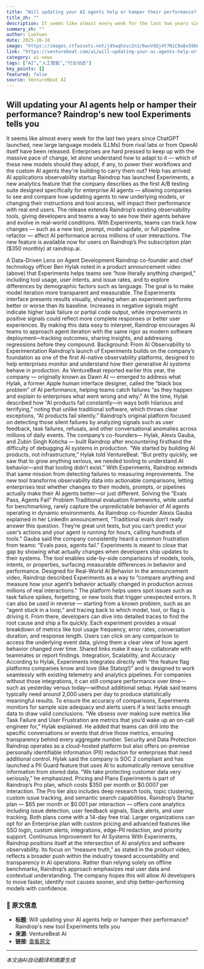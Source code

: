 ```yaml
---
title: "Will updating your AI agents help or hamper their performance? Raindrop's new tool Experiments tells you"
title_zh: ""
description: It seems like almost every week for the last two years since ChatGPT launched, new large language models (LLMs) from rival labs or from OpenAI itself have been released. Enterprises are hard pressed t
summary_zh: ""
author: LuoYuan
date: 2025-10-10
image: "https://images.ctfassets.net/jdtwqhzvc2n1/6wvVdQj4t7NiC0a8xS9bQu/8b37da63cebde173a1c338aeb371eba8/cfr0z3n_sharp_detailed_graphic_novel_style_splash_page_bicolore_b6659495-c268-49de-9a52-76abb547bf5a.png"
link: "https://venturebeat.com/ai/will-updating-your-ai-agents-help-or-hamper-their-performance-raindrops-new"
category: ai-news
tags: ["AI","人工智能","行业动态"]
key_points: []
featured: false
source: VentureBeat AI
---
```


## Will updating your AI agents help or hamper their performance? Raindrop's new tool Experiments tells you

It seems like almost every week for the last two years since ChatGPT launched, new large language models (LLMs) from rival labs or from OpenAI itself have been released. Enterprises are hard pressed to keep up with the massive pace of change, let alone understand how to adapt to it — which of these new models should they adopt, if any, to power their workflows and the custom AI agents they're building to carry them out? 
Help has arrived: AI applications observability startup Raindrop has launched Experiments, a new analytics feature that the company describes as the first A/B testing suite designed specifically for enterprise AI agents — allowing companies to see and compare how updating agents to new underlying models, or changing their instructions and tool access, will impact their performance with real end users. 
The release extends Raindrop’s existing observability tools, giving developers and teams a way to see how their agents behave and evolve in real-world conditions.
With Experiments, teams can track how changes — such as a new tool, prompt, model update, or full pipeline refactor — affect AI performance across millions of user interactions. The new feature is available now for users on Raindrop’s Pro subscription plan ($350 monthly) at raindrop.ai. 

A Data-Driven Lens on Agent Development
Raindrop co-founder and chief technology officer Ben Hylak noted in a product announcement video (above) that Experiments helps teams see “how literally anything changed,” including tool usage, user intents, and issue rates, and to explore differences by demographic factors such as language. The goal is to make model iteration more transparent and measurable.
The Experiments interface presents results visually, showing when an experiment performs better or worse than its baseline. Increases in negative signals might indicate higher task failure or partial code output, while improvements in positive signals could reflect more complete responses or better user experiences.
By making this data easy to interpret, Raindrop encourages AI teams to approach agent iteration with the same rigor as modern software deployment—tracking outcomes, sharing insights, and addressing regressions before they compound.
Background: From AI Observability to Experimentation
Raindrop’s launch of Experiments builds on the company’s foundation as one of the first AI-native observability platforms, designed to help enterprises monitor and understand how their generative AI systems behave in production. 
As VentureBeat reported earlier this year, the company — originally known as Dawn AI — emerged to address what Hylak, a former Apple human interface designer, called the “black box problem” of AI performance, helping teams catch failures “as they happen and explain to enterprises what went wrong and why." 
At the time, Hylak described how “AI products fail constantly—in ways both hilarious and terrifying,” noting that unlike traditional software, which throws clear exceptions, “AI products fail silently.” Raindrop’s original platform focused on detecting those silent failures by analyzing signals such as user feedback, task failures, refusals, and other conversational anomalies across millions of daily events.
The company’s co-founders—  Hylak, Alexis Gauba, and Zubin Singh Koticha — built Raindrop after encountering firsthand the difficulty of debugging AI systems in production. 
“We started by building AI products, not infrastructure,” Hylak told VentureBeat. “But pretty quickly, we saw that to grow anything serious, we needed tooling to understand AI behavior—and that tooling didn’t exist.”
With Experiments, Raindrop extends that same mission from detecting failures to measuring improvements. The new tool transforms observability data into actionable comparisons, letting enterprises test whether changes to their models, prompts, or pipelines actually make their AI agents better—or just different.
Solving the “Evals Pass, Agents Fail” Problem
Traditional evaluation frameworks, while useful for benchmarking, rarely capture the unpredictable behavior of AI agents operating in dynamic environments. 
As Raindrop co-founder Alexis Gauba explained in her LinkedIn announcement, “Traditional evals don’t really answer this question. They’re great unit tests, but you can’t predict your user’s actions and your agent is running for hours, calling hundreds of tools.”
Gauba said the company consistently heard a common frustration from teams: “Evals pass, agents fail.”
Experiments is meant to close that gap by showing what actually changes when developers ship updates to their systems. 
The tool enables side-by-side comparisons of models, tools, intents, or properties, surfacing measurable differences in behavior and performance.
Designed for Real-World AI Behavior
In the announcement video, Raindrop described Experiments as a way to “compare anything and measure how your agent’s behavior actually changed in production across millions of real interactions.”
The platform helps users spot issues such as task failure spikes, forgetting, or new tools that trigger unexpected errors. 
It can also be used in reverse — starting from a known problem, such as an “agent stuck in a loop,” and tracing back to which model, tool, or flag is driving it. 
From there, developers can dive into detailed traces to find the root cause and ship a fix quickly.
Each experiment provides a visual breakdown of metrics like tool usage frequency, error rates, conversation duration, and response length. 
Users can click on any comparison to access the underlying event data, giving them a clear view of how agent behavior changed over time. Shared links make it easy to collaborate with teammates or report findings.
Integration, Scalability, and Accuracy
According to Hylak, Experiments integrates directly with “the feature flag platforms companies know and love (like Statsig!)” and is designed to work seamlessly with existing telemetry and analytics pipelines. 
For companies without those integrations, it can still compare performance over time—such as yesterday versus today—without additional setup.
Hylak said teams typically need around 2,000 users per day to produce statistically meaningful results. 
To ensure the accuracy of comparisons, Experiments monitors for sample size adequacy and alerts users if a test lacks enough data to draw valid conclusions.
“We obsess over making sure metrics like Task Failure and User Frustration are metrics that you’d wake up an on-call engineer for,” Hylak explained. He added that teams can drill into the specific conversations or events that drive those metrics, ensuring transparency behind every aggregate number.
Security and Data Protection
Raindrop operates as a cloud-hosted platform but also offers on-premise personally identifiable information (PII) redaction for enterprises that need additional control. 
Hylak said the company is SOC 2 compliant and has launched a PII Guard feature that uses AI to automatically remove sensitive information from stored data. “We take protecting customer data very seriously,” he emphasized.
Pricing and Plans
Experiments is part of Raindrop’s Pro plan, which costs $350 per month or $0.0007 per interaction. The Pro tier also includes deep research tools, topic clustering, custom issue tracking, and semantic search capabilities.
Raindrop’s Starter plan — $65 per month or $0.001 per interaction — offers core analytics including issue detection, user feedback signals, Slack alerts, and user tracking. Both plans come with a 14-day free trial.
Larger organizations can opt for an Enterprise plan with custom pricing and advanced features like SSO login, custom alerts, integrations, edge-PII redaction, and priority support.
Continuous Improvement for AI Systems
With Experiments, Raindrop positions itself at the intersection of AI analytics and software observability. Its focus on “measure truth,” as stated in the product video, reflects a broader push within the industry toward accountability and transparency in AI operations.
Rather than relying solely on offline benchmarks, Raindrop’s approach emphasizes real user data and contextual understanding. The company hopes this will allow AI developers to move faster, identify root causes sooner, and ship better-performing models with confidence.



### 📰 原文信息
- **标题**: Will updating your AI agents help or hamper their performance? Raindrop's new tool Experiments tells you
- **来源**: VentureBeat AI
- **链接**: [查看原文](https://venturebeat.com/ai/will-updating-your-ai-agents-help-or-hamper-their-performance-raindrops-new)

---
*本文由AI自动翻译和摘要生成*

